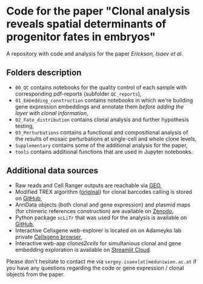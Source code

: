# Code for the paper "Clonal analysis reveals spatial determinants of progenitor fates in embryos"
A repository with code and analysis for the paper *Erickson, Isaev et al*.

## Folders description
- `00_QC` contains notebooks for the quality control of each sample with corresponding pdf-reports (subfolder `QC_reports`),
- `01_Embedding_construction` contains notebooks in which we're building gene expression embeddings and annotate them *before adding the layer with clonal information*,
- `02_Fate_distribution` contains clonal analysis and further hypothesis testing,
- `03_Perturbations` contains a functional and compositional analysis of the results of mosaic perturbations at single-cell and whole clone levels,
- `Supplementary` contains some of the additional analysis for the paper,
- `tools` contains additional functions that are used in Jupyter notebooks.

## Additional data sources
* Raw reads and Cell Ranger outputs are reachable via [GEO](https://www.ncbi.nlm.nih.gov/geo/query/acc.cgi?acc=GSE269395),
* Modified TREX algorithm ([original](https://github.com/frisen-lab/TREX)) for clonal barcodes calling is stored on [GitHub](https://github.com/serjisa/TREX.modified),
* AnnData objects (both clonal and gene expression) and plasmid maps (for chimeric references construction) are available on [Zenodo](https://zenodo.org/records/11406618),
* Python package `scLiTr` that was used for the analysis is available on [GitHub](https://github.com/kharchenkolab/scLiTr),
* Interactive Cellxgene web-explorer is located on on Adameyko lab private [Cellxgene browser](https://adameykolab.hifo.meduniwien.ac.at/cellxgene_public/filecrawl/2024_Erickson_Isaev),
* Interactive web-app *clones2cells* for simultanious clonal and gene embedding exploration is available on [Streamlit Cloud](https://clones2cells.streamlit.app).

Please don't hesitate to contact me via `sergey.isaev[at]meduniwien.ac.at` if you have any questions regarding the code or gene expression / clonal objects from the paper.
